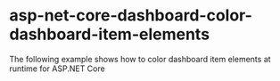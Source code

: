 # asp-net-core-dashboard-color-dashboard-item-elements
The following example shows how to color dashboard item elements at runtime for ASP.NET Core
